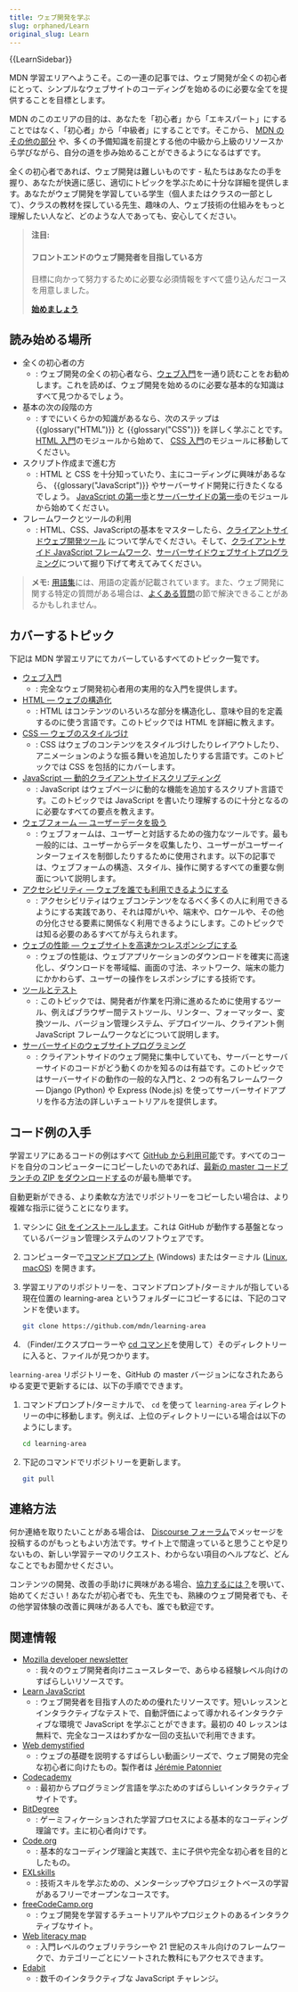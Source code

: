 ```yaml
---
title: ウェブ開発を学ぶ
slug: orphaned/Learn
original_slug: Learn
---
```


{{LearnSidebar}}

MDN 学習エリアへようこそ。この一連の記事では、ウェブ開発が全くの初心者にとって、シンプルなウェブサイトのコーディングを始めるのに必要な全てを提供することを目標とします。

MDN のこのエリアの目的は、あなたを「初心者」から「エキスパート」にすることではなく、「初心者」から「中級者」にすることです。そこから、 [MDN のその他の部分](/ja/) や、多くの予備知識を前提とする他の中級から上級のリソースから学びながら、自分の道を歩み始めることができるようになるはずです。

全くの初心者であれば、ウェブ開発は難しいものです - 私たちはあなたの手を握り、あなたが快適に感じ、適切にトピックを学ぶために十分な詳細を提供します。あなたがウェブ開発を学習している学生（個人またはクラスの一部として）、クラスの教材を探している先生、趣味の人、ウェブ技術の仕組みをもっと理解したい人など、どのような人であっても、安心してください。

> **注目:**
>
> #### フロントエンドのウェブ開発者を目指している方
>
> 目標に向かって努力するために必要な必須情報をすべて盛り込んだコースを用意しました。
>
> [**始めましょう**](/ja/docs/Learn/Front-end_web_developer)

## 読み始める場所

- 全くの初心者の方
  - : ウェブ開発の全くの初心者なら、[ウェブ入門](/ja/docs/Learn/Getting_started_with_the_web)を一通り読むことをお勧めします。これを読めば、ウェブ開発を始めるのに必要な基本的な知識はすべて見つかるでしょう。
- 基本の次の段階の方
  - : すでにいくらかの知識があるなら、次のステップは {{glossary("HTML")}} と {{glossary("CSS")}} を詳しく学ぶことです。 [HTML 入門](/ja/docs/Learn/HTML/Introduction_to_HTML)のモジュールから始めて、 [CSS 入門](/ja/docs/Learn/CSS/Introduction_to_CSS)のモジュールに移動してください。
- スクリプト作成まで進む方
  - : HTML と CSS を十分知っていたり、主にコーディングに興味があるなら、 {{glossary("JavaScript")}} やサーバーサイド開発に行きたくなるでしょう。 [JavaScript の第一歩](/ja/docs/Learn/JavaScript/First_steps)と[サーバーサイドの第一歩](/ja/docs/Learn/Server-side/First_steps)のモジュールから始めてください。
- フレームワークとツールの利用
  - : HTML、CSS、JavaScriptの基本をマスターしたら、[クライアントサイドウェブ開発ツール](/ja/docs/Learn/Tools_and_testing/Understanding_client-side_tools) について学んでください。そして、[クライアントサイド JavaScript フレームワーク](/ja/docs/Learn/Tools_and_testing/Client-side_JavaScript_frameworks)、[サーバーサイドウェブサイトプログラミング](/ja/docs/Learn/Server-side)について掘り下げて考えてみてください。

> **メモ:** [用語集](/ja/docs/Glossary)には、用語の定義が記載されています。また、ウェブ開発に関する特定の質問がある場合は、[よくある質問](/ja/docs/Learn/Common_questions)の節で解決できることがあるかもしれません。

## カバーするトピック

下記は MDN 学習エリアにてカバーしているすべてのトピック一覧です。

- [ウェブ入門](/ja/docs/Learn/Getting_started_with_the_web)
  - : 完全なウェブ開発初心者用の実用的な入門を提供します。
- [HTML — ウェブの構造化](/ja/docs/Learn/HTML)
  - : HTML はコンテンツのいろいろな部分を構造化し、意味や目的を定義するのに使う言語です。このトピックでは HTML を詳細に教えます。
- [CSS — ウェブのスタイルづけ](/ja/docs/Learn/CSS)
  - : CSS はウェブのコンテンツをスタイルづけしたりレイアウトしたり、アニメーションのような振る舞いを追加したりする言語です。このトピックでは CSS を包括的にカバーします。
- [JavaScript — 動的クライアントサイドスクリプティング](/ja/docs/Learn/JavaScript)
  - : JavaScript はウェブページに動的な機能を追加するスクリプト言語です。このトピックでは JavaScript を書いたり理解するのに十分となるのに必要なすべての要点を教えます。
- [ウェブフォーム — ユーザーデータを扱う](/ja/docs/Learn/Forms)
  - : ウェブフォームは、ユーザーと対話するための強力なツールです。最も一般的には、ユーザーからデータを収集したり、ユーザーがユーザーインターフェイスを制御したりするために使用されます。以下の記事では、ウェブフォームの構造、スタイル、操作に関するすべての重要な側面について説明します。
- [アクセシビリティ — ウェブを誰でも利用できるようにする](/ja/docs/Learn/Accessibility)
  - : アクセシビリティはウェブコンテンツをなるべく多くの人に利用できるようにする実践であり、それは障がいや、端末や、ロケールや、その他の分化させる要素に関係なく利用できるようにします。このトピックでは知る必要のあるすべてが与えられます。
- [ウェブの性能 — ウェブサイトを高速かつレスポンシブにする](/ja/docs/Learn/Performance)
  - : ウェブの性能は、ウェブアプリケーションのダウンロードを確実に高速化し、ダウンロードを帯域幅、画面の寸法、ネットワーク、端末の能力にかかわらず、ユーザーの操作をレスポンシブにする技術です。
- [ツールとテスト](/ja/docs/Learn/Tools_and_testing)
  - : このトピックでは、開発者が作業を円滑に進めるために使用するツール、例えばブラウザー間テストツール、リンター、フォーマッター、変換ツール、バージョン管理システム、デプロイツール、クライアント側 JavaScript フレームワークなどについて説明します。
- [サーバーサイドのウェブサイトプログラミング](/ja/docs/Learn/Server-side)
  - : クライアントサイドのウェブ開発に集中していても、サーバーとサーバーサイドのコードがどう動くのかを知るのは有益です。このトピックではサーバーサイドの動作の一般的な入門と、2 つの有名フレームワーク — Django (Python) や Express (Node.js) を使ってサーバーサイドアプリを作る方法の詳しいチュートリアルを提供します。

## コード例の入手

学習エリアにあるコードの例はすべて [GitHub から利用可能](https://github.com/mdn/learning-area/)です。すべてのコードを自分のコンピューターにコピーしたいのであれば、[最新の master コードブランチの ZIP をダウンロードする](https://codeload.github.com/mdn/learning-area/zip/main)のが最も簡単です。

自動更新ができる、より柔軟な方法でリポジトリーをコピーしたい場合は、より複雑な指示に従うことになります。

1. マシンに [Git をインストールします](https://git-scm.com/downloads)。これは GitHub が動作する基盤となっているバージョン管理システムのソフトウェアです。
2. コンピューターで[コマンドプロンプト](https://www.lifewire.com/how-to-open-command-prompt-2618089) (Windows) またはターミナル ([Linux](https://help.ubuntu.com/community/UsingTheTerminal), [macOS](https://blog.teamtreehouse.com/introduction-to-the-mac-os-x-command-line)) を開きます。
3. 学習エリアのリポジトリーを、コマンドプロンプト/ターミナルが指している現在位置の learning-area というフォルダーにコピーするには、下記のコマンドを使います。

    ```bash
    git clone https://github.com/mdn/learning-area
    ```

4. （Finder/エクスプローラーや [cd コマンド](https://en.wikipedia.org/wiki/Cd_(command))を使用して）そのディレクトリーに入ると、ファイルが見つかります。

`learning-area` リポジトリーを、GitHub の master バージョンになされたあらゆる変更で更新するには、以下の手順でできます。

1. コマンドプロンプト/ターミナルで、 `cd` を使って `learning-area` ディレクトリーの中に移動します。例えば、上位のディレクトリーにいる場合は以下のようにします。

    ```bash
    cd learning-area
    ```

2. 下記のコマンドでリポジトリーを更新します。

    ```bash
    git pull
    ```

## 連絡方法

何か連絡を取りたいことがある場合は、 [Discourse フォーラム](https://discourse.mozilla.org/c/mdn/236)でメッセージを投稿するのがもっともよい方法です。サイト上で間違っていると思うことや足りないもの、新しい学習テーマのリクエスト、わからない項目のヘルプなど、どんなことでもお聞かせください。

コンテンツの開発、改善の手助けに興味がある場合、[協力するには？](/ja/docs/MDN/Contribute)を覗いて、始めてください！あなたが初心者でも、先生でも、熟練のウェブ開発者でも、その他学習体験の改善に興味がある人でも、誰でも歓迎です。

## 関連情報

- [Mozilla developer newsletter](https://www.mozilla.org/en/newsletter/developer/)
  - : 我々のウェブ開発者向けニュースレターで、あらゆる経験レベル向けのすばらしいリソースです。
- [Learn JavaScript](https://learnjavascript.online/)
  - : ウェブ開発者を目指す人のための優れたリソースです。短いレッスンとインタラクティブなテストで、自動評価によって導かれるインタラクティブな環境で JavaScript を学ぶことができます。最初の 40 レッスンは無料で、完全なコースはわずかな一回の支払いで利用できます。
- [Web demystified](https://www.youtube.com/playlist?list=PLo3w8EB99pqLEopnunz-dOOBJ8t-Wgt2g)
  - : ウェブの基礎を説明するすばらしい動画シリーズで、ウェブ開発の完全な初心者に向けたもの。製作者は [Jérémie Patonnier](https://twitter.com/JeremiePat)
- [Codecademy](https://www.codecademy.com/)
  - : 最初からプログラミング言語を学ぶためのすばらしいインタラクティブサイトです。
- [BitDegree](https://www.bitdegree.org/learn/)
  - : ゲーミフィケーションされた学習プロセスによる基本的なコーディング理論です。主に初心者向けです。
- [Code.org](https://code.org/)
  - : 基本的なコーディング理論と実践で、主に子供や完全な初心者を目的としたもの。
- [EXLskills](https://exlskills.com/learn-en/courses)
  - : 技術スキルを学ぶための、メンターシップやプロジェクトベースの学習があるフリーでオープンなコースです。
- [freeCodeCamp.org](https://www.freecodecamp.org/)
  - : ウェブ開発を学習するチュートリアルやプロジェクトのあるインタラクティブなサイト。
- [Web literacy map](https://learning.mozilla.org/web-literacy/)
  - : 入門レベルのウェブリテラシーや 21 世紀のスキル向けのフレームワークで、カテゴリーごとにソートされた教科にもアクセスできます。
- [Edabit](https://edabit.com/challenges)
  - : 数千のインタラクティブな JavaScript チャレンジ。
